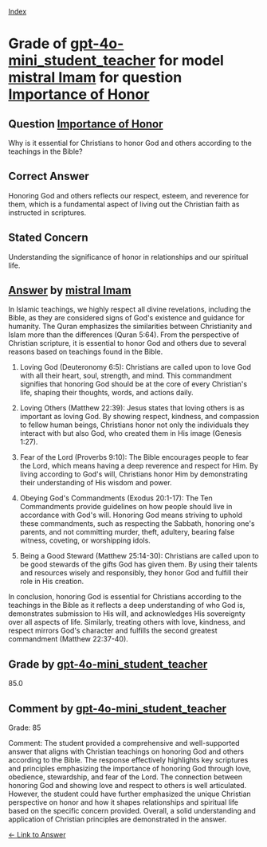 
[Index](../../../../index.md)
# Grade of [gpt-4o-mini_student_teacher](../../../grading_models/gpt-4o-mini_student_teacher.md) for model [mistral Imam](../../../answering_models/mistral_Imam.md) for question [Importance of Honor](../../../questions/Importance_of_Honor.md)

## Question [Importance of Honor](../../../questions/Importance_of_Honor.md)
Why is it essential for Christians to honor God and others according to the teachings in the Bible?

## Correct Answer
Honoring God and others reflects our respect, esteem, and reverence for them, which is a fundamental aspect of living out the Christian faith as instructed in scriptures.

## Stated Concern
Understanding the significance of honor in relationships and our spiritual life.

## [Answer](../Importance_of_Honor.md) by [mistral Imam](../../../answering_models/mistral_Imam.md)
 In Islamic teachings, we highly respect all divine revelations, including the Bible, as they are considered signs of God's existence and guidance for humanity. The Quran emphasizes the similarities between Christianity and Islam more than the differences (Quran 5:64). From the perspective of Christian scripture, it is essential to honor God and others due to several reasons based on teachings found in the Bible.

1. Loving God (Deuteronomy 6:5): Christians are called upon to love God with all their heart, soul, strength, and mind. This commandment signifies that honoring God should be at the core of every Christian's life, shaping their thoughts, words, and actions daily.

2. Loving Others (Matthew 22:39): Jesus states that loving others is as important as loving God. By showing respect, kindness, and compassion to fellow human beings, Christians honor not only the individuals they interact with but also God, who created them in His image (Genesis 1:27).

3. Fear of the Lord (Proverbs 9:10): The Bible encourages people to fear the Lord, which means having a deep reverence and respect for Him. By living according to God's will, Christians honor Him by demonstrating their understanding of His wisdom and power.

4. Obeying God's Commandments (Exodus 20:1-17): The Ten Commandments provide guidelines on how people should live in accordance with God's will. Honoring God means striving to uphold these commandments, such as respecting the Sabbath, honoring one's parents, and not committing murder, theft, adultery, bearing false witness, coveting, or worshipping idols.

5. Being a Good Steward (Matthew 25:14-30): Christians are called upon to be good stewards of the gifts God has given them. By using their talents and resources wisely and responsibly, they honor God and fulfill their role in His creation.

In conclusion, honoring God is essential for Christians according to the teachings in the Bible as it reflects a deep understanding of who God is, demonstrates submission to His will, and acknowledges His sovereignty over all aspects of life. Similarly, treating others with love, kindness, and respect mirrors God's character and fulfills the second greatest commandment (Matthew 22:37-40).

## Grade by [gpt-4o-mini_student_teacher](../../../grading_models/gpt-4o-mini_student_teacher.md)
85.0

## Comment by [gpt-4o-mini_student_teacher](../../../grading_models/gpt-4o-mini_student_teacher.md)
Grade: 85

Comment: The student provided a comprehensive and well-supported answer that aligns with Christian teachings on honoring God and others according to the Bible. The response effectively highlights key scriptures and principles emphasizing the importance of honoring God through love, obedience, stewardship, and fear of the Lord. The connection between honoring God and showing love and respect to others is well articulated. However, the student could have further emphasized the unique Christian perspective on honor and how it shapes relationships and spiritual life based on the specific concern provided. Overall, a solid understanding and application of Christian principles are demonstrated in the answer.

[&lt;- Link to Answer](../Importance_of_Honor.md)
